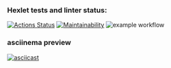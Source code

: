 ### Hexlet tests and linter status:
[![Actions Status](https://github.com/VasiliyBogdanov/python-project-lvl1/workflows/hexlet-check/badge.svg)](https://github.com/VasiliyBogdanov/python-project-lvl1/actions)
[![Maintainability](https://api.codeclimate.com/v1/badges/a99a88d28ad37a79dbf6/maintainability)](https://codeclimate.com/github/codeclimate/codeclimate/maintainability)
![example workflow](https://github.com/VasiliyBogdanov/python-project-lvl1/workflows/make_lint/badge.svg)
### asciinema preview
[![asciicast](https://asciinema.org/a/vAII6SGUdUEqq2DAomTypoHkc.svg)](https://asciinema.org/a/vAII6SGUdUEqq2DAomTypoHkc)

